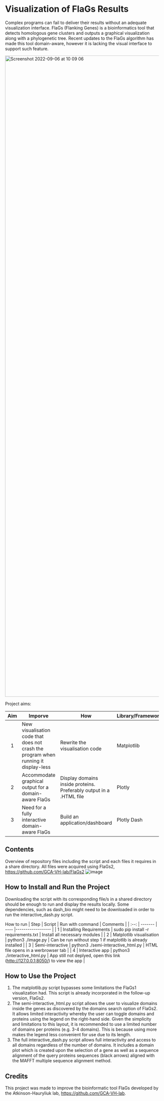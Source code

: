 # Visualization of FlaGs Results

Complex programs can fail to deliver their results without an adequate visualization interface. FlaGs (Flanking Genes) is a bioinformatics tool that detects homologous gene clusters and outputs a graphical visualization along with a phylogenetic tree. Recent updates to the FlaGs algorithm has made this tool domain-aware, however it is lacking the visual interface to support such feature. 

<img width="2091" alt="Screenshot 2022-09-06 at 10 09 06" src="https://user-images.githubusercontent.com/100831180/188581897-3e76add9-6ad1-43a6-be58-b6402e41575e.png">

Project aims:

| Aim  | Imporve | How | Library/Framework |
| :--: | ------- | ---- |------------------ |
| 1 | New visualisation code that does not crash the program when running it display-less | Rewrite the visualisation code | Matplotlib |
| 2 | Accommodate graphical output for a domain-aware FlaGs | Display domains inside proteins. Preferably output in a .HTML file | Plotly |
| 3 | Need for a fully interactive domain-aware FlaGs | Build an application/dashboard | Plotly Dash |


## Contents

Overview of repository files including the script and each files it requires in a share directory. All files were acquired using FlaGs2, https://github.com/GCA-VH-lab/FlaGs2 
![image](https://user-images.githubusercontent.com/100831180/183397550-e7fa4cac-fa95-4514-b5c2-21b08d68ce36.png)
	

## How to Install and Run the Project

Downloading the script with its corresponding file/s in a shared directory should be enough to run and display the results locally. Some dependencies, such as dash_bio might need to be downloaded in order to run the interactive_dash.py script.  

How to run
| Step  | Script | Run with command | Comments |
| :--: | ------- | ---- |------------------ |
| 1 | Installing Requirements | sudo pip install -r requirements.txt | Install all necessary modules |
| 2 | Matplotlib visualisation | python3 ./image.py | Can be run without step 1 if matplotlib is already installed |
| 3 | Semi-interactive | python3 ./semi-interactive_html.py | HTML file opens in a werbrowser tab |
| 4 | Interactive app | python3 ./interactive_html.py | App still not deplyed, open this link (http://127.0.0.1:8050/) to view the app |

## How to Use the Project
1.	The matplotlib.py script bypasses some limitations the FlaGs1 visualization had. This script is already incorporated in the follow-up version, FlaGs2. 
2.	The semi-interactive_html.py script allows the user to visualize domains inside the genes as discovered by the domains search option of FlaGs2. It allows limited interactivity whereby the user can toggle domains and proteins using the legend on the right-hand side. Given the simplicity and limitations to this layout, it is recommended to use a limited number of domains per proteins (e.g. 3-4 domains). This is because using more makes the legend less convenient for use due to its length. 
3.	The full interactive_dash.py script allows full interactivity and access to all domains regardless of the number of domains. It includes a domain plot which is created upon the selection of a gene as well as a sequence alignment of the query proteins sequences (black arrows) aligned with the MAFFT multiple sequence alignment method.

## Credits
This project was made to improve the bioinformatic tool FlaGs developed by the Atkinson-Hauryliuk lab, https://github.com/GCA-VH-lab.



